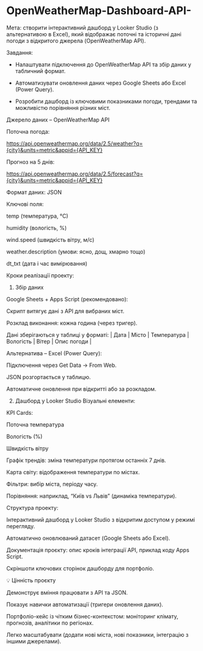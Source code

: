 # OpenWeatherMap-Dashboard-API-

Мета: створити інтерактивний дашборд у Looker Studio (з альтернативою в Excel), який відображає поточні та історичні дані погоди з відкритого джерела (OpenWeatherMap API).

Завдання: 
- Налаштувати підключення до OpenWeatherMap API та збір даних у табличний формат.

- Автоматизувати оновлення даних через Google Sheets або Excel (Power Query).

- Розробити дашборд із ключовими показниками погоди, трендами та можливістю порівняння різних міст.

Джерело даних – OpenWeatherMap API

Поточна погода:

https://api.openweathermap.org/data/2.5/weather?q={city}&units=metric&appid={API_KEY}


Прогноз на 5 днів:

https://api.openweathermap.org/data/2.5/forecast?q={city}&units=metric&appid={API_KEY}


Формат даних: JSON

Ключові поля:

temp (температура, °C)

humidity (вологість, %)

wind.speed (швидкість вітру, м/с)

weather.description (умови: ясно, дощ, хмарно тощо)

dt_txt (дата і час вимірювання)

Кроки реалізації проекту:
1. Збір даних

Google Sheets + Apps Script (рекомендовано):

Скрипт витягує дані з API для вибраних міст.

Розклад виконання: кожна година (через тригер).

Дані зберігаються у таблиці у форматі:
| Дата | Місто | Температура | Вологість | Вітер | Опис погоди |

Альтернатива – Excel (Power Query):

Підключення через Get Data → From Web.

JSON розгортається у таблицю.

Автоматичне оновлення при відкритті або за розкладом.

2. Дашборд у Looker Studio
Візуальні елементи:

KPI Cards:

Поточна температура

Вологість (%)

Швидкість вітру

Графік трендів: зміна температури протягом останніх 7 днів.

Карта світу: відображення температури по містах.

Фільтри: вибір міста, періоду часу.

Порівняння: наприклад, “Київ vs Львів” (динаміка температури).

Структура проекту:

Інтерактивний дашборд у Looker Studio з відкритим доступом у режимі перегляду.

Автоматично оновлюваний датасет (Google Sheets або Excel).

Документація проєкту: опис кроків інтеграції API, приклад коду Apps Script.

Скріншоти ключових сторінок дашборду для портфоліо.

💡 Цінність проєкту

Демонструє вміння працювати з API та JSON.

Показує навички автоматизації (тригери оновлення даних).

Портфоліо-кейс із чітким бізнес-контекстом: моніторинг клімату, прогнозів, аналітики по регіонах.

Легко масштабувати (додати нові міста, нові показники, інтеграцію з іншими джерелами).
